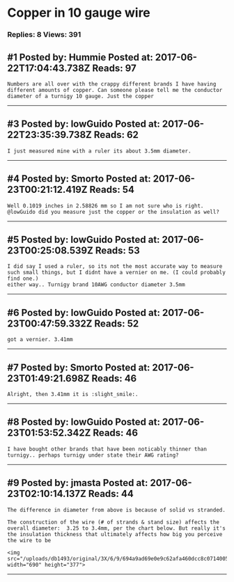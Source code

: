 # Copper in 10 gauge wire

### Replies: 8 Views: 391

## \#1 Posted by: Hummie Posted at: 2017-06-22T17:04:43.738Z Reads: 97

```
Numbers are all over with the crappy different brands I have having different amounts of copper. Can someone please tell me the conductor diameter of a turnigy 10 gauge. Just the copper
```

---
## \#3 Posted by: lowGuido Posted at: 2017-06-22T23:35:39.738Z Reads: 62

```
I just measured mine with a ruler its about 3.5mm diameter.
```

---
## \#4 Posted by: Smorto Posted at: 2017-06-23T00:21:12.419Z Reads: 54

```
Well 0.1019 inches in 2.58826 mm so I am not sure who is right. @lowGuido did you measure just the copper or the insulation as well?
```

---
## \#5 Posted by: lowGuido Posted at: 2017-06-23T00:25:08.539Z Reads: 53

```
I did say I used a ruler, so its not the most accurate way to measure such small things, but I didnt have a vernier on me. (I could probably find one.)
either way.. Turnigy brand 10AWG conductor diameter 3.5mm
```

---
## \#6 Posted by: lowGuido Posted at: 2017-06-23T00:47:59.332Z Reads: 52

```
got a vernier. 3.41mm
```

---
## \#7 Posted by: Smorto Posted at: 2017-06-23T01:49:21.698Z Reads: 46

```
Alright, then 3.41mm it is :slight_smile:.
```

---
## \#8 Posted by: lowGuido Posted at: 2017-06-23T01:53:52.342Z Reads: 46

```
I have bought other brands that have been noticably thinner than turnigy.. perhaps turnigy under state their AWG rating?
```

---
## \#9 Posted by: jmasta Posted at: 2017-06-23T02:10:14.137Z Reads: 44

```
The difference in diameter from above is because of solid vs stranded. 

The construction of the wire (# of strands & stand size) affects the overall diameter:  3.25 to 3.4mm, per the chart below. But really it's the insulation thickness that ultimately affects how big you perceive the wire to be

<img src="/uploads/db1493/original/3X/6/9/694a9ad69e0e9c62afa460dcc8c0714005abec6f.png" width="690" height="377">
```

---
